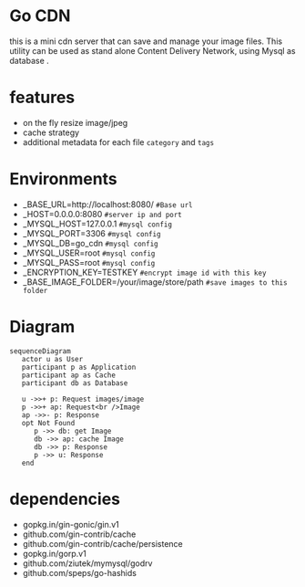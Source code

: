 # Go CDN
this is a mini cdn server that can save and manage your image files.
This utility can be used as stand alone Content Delivery Network, using Mysql as database .

# features
  - on the fly resize image/jpeg
  - cache strategy
  - additional metadata for each file `category` and `tags`
  
# Environments
   - _BASE_URL=http://localhost:8080/ `#Base url`
   - _HOST=0.0.0.0:8080 `#server ip and port`
   - _MYSQL_HOST=127.0.0.1  `#mysql config`
   - _MYSQL_PORT=3306 `#mysql config`
   - _MYSQL_DB=go_cdn `#mysql config`
   - _MYSQL_USER=root `#mysql config`
   - _MYSQL_PASS=root `#mysql config`
   - _ENCRYPTION_KEY=TESTKEY `#encrypt image id with this key`
   - _BASE_IMAGE_FOLDER=/your/image/store/path `#save images to this folder`
   
# Diagram
```mermaid
sequenceDiagram
   actor u as User
   participant p as Application
   participant ap as Cache
   participant db as Database

   u ->>+ p: Request images/image
   p ->>+ ap: Request<br />Image
   ap ->>- p: Response
   opt Not Found
      p ->> db: get Image
      db ->> ap: cache Image
      db ->> p: Response
      p ->> u: Response
   end

```

# dependencies

   - gopkg.in/gin-gonic/gin.v1
   - github.com/gin-contrib/cache
   - github.com/gin-contrib/cache/persistence
   - gopkg.in/gorp.v1
   - github.com/ziutek/mymysql/godrv
   - github.com/speps/go-hashids
